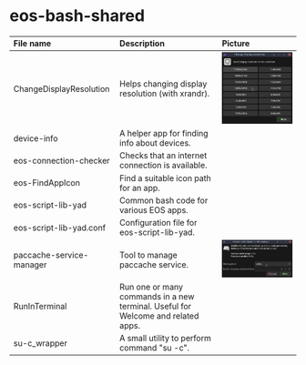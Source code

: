 # eos-bash-shared

File name | Description | Picture
:---- | :------- | :---
ChangeDisplayResolution | Helps changing display resolution (with xrandr). | ![](ChangeDisplayResolution.png)
device-info | A helper app for finding info about devices.
eos-connection-checker | Checks that an internet connection is available.
eos-FindAppIcon | Find a suitable icon path for an app.
eos-script-lib-yad | Common bash code for various EOS apps.
eos-script-lib-yad.conf | Configuration file for eos-script-lib-yad.
paccache-service-manager | Tool to manage paccache service. | ![](paccache-service-manager.png)
RunInTerminal | Run one or many commands in a new terminal. Useful for Welcome and related apps.
su-c_wrapper | A small utility to perform command "su -c".

